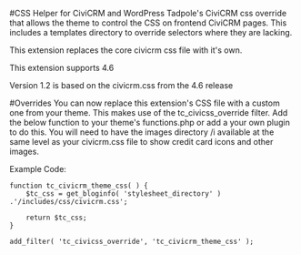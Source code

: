 #CSS Helper for CiviCRM and WordPress
Tadpole's CiviCRM css override that allows the theme to control the CSS on frontend CiviCRM pages.
This includes a templates directory to override selectors where they are lacking.

This extension replaces the core civicrm css file with it's own.

This extension supports 4.6

Version 1.2 is based on the civicrm.css from the 4.6 release


#Overrides
You can now replace this extension's CSS file  with a custom one from your theme.  This makes use of the tc_civicss_override filter.  Add the below function to your theme's functions.php or add a your own plugin to do this.   You will need to have the images directory /i  available at the same level as your civicrm.css file to show credit card icons and other images.

Example Code:


    function tc_civicrm_theme_css( ) {
        $tc_css = get_bloginfo( 'stylesheet_directory' ) .'/includes/css/civicrm.css';

        return $tc_css;
    }

    add_filter( 'tc_civicss_override', 'tc_civicrm_theme_css' ); 
